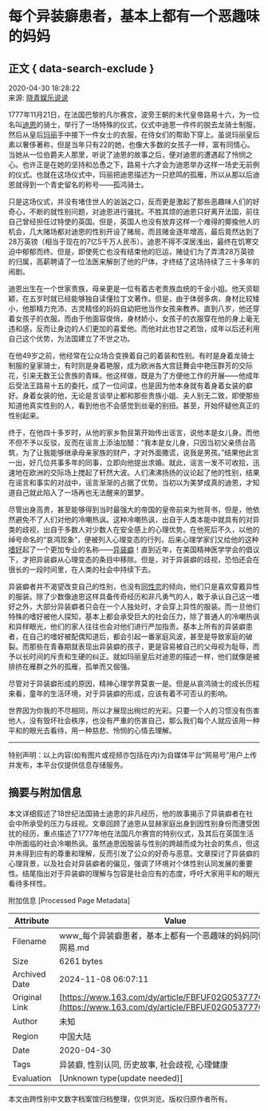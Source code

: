 # 每个异装癖患者，基本上都有一个恶趣味的妈妈

## 正文 { data-search-exclude }


2020-04-30 18:28:22  
来源: [晓青娱乐说说](https://www.163.com/dy/media/T1551091348587.html)

1777年11月21日，在法国巴黎的凡尔赛宫，波旁王朝的末代皇帝路易十六，为一位名叫[迪恩](https://ent.163.com/keywords/8/e/8fea6069/1.html)的骑士，举行了一场特殊的仪式，仪式中迪恩一件件的脱去龙骑士制服，然后从皇后[玛丽](https://ent.163.com/keywords/7/9/739b4e3d/1.html)手中接下一件女士的衣服，在侍女们的帮助下穿上。虽说玛丽皇后素以奢侈著称，但是当年只有22的她，也像大多数的女孩子一样，富有同情心。当她从一位伯爵夫人那里，听说了迪恩的故事之后，便对迪恩的遭遇起了怜悯之心。也许正是在她的坚持和怂恿之下，路易十六才会为迪恩举办这样一场史无前例的仪式。也就在这场仪式中，玛丽把迪恩描述为一只悲鸣的孤雁，所以从那以后迪恩就得到一个青史留名的称号——孤鸿骑士。

只是这场仪式，并没有堵住世人的汹汹之口，反而更是激起了那些恶趣味人们的好奇心，不断的就性别问题，对迪恩进行骚扰。不胜其烦的迪恩只好离开法国，前往自己曾经担任过特使的英国。但是，英国人也没有放弃这样一个难得的揶揄他人的机会，几大赌场都对迪恩的性别开设了赌局，而且赌金逐年增高，最后竟然达到了28万英镑（相当于现在的7亿5千万人民币）。迪恩不得不深居浅出，最终在饥寒交迫中郁郁而终。但是，即使死亡也没有结束他的厄运，赌徒们为了弄清28万英镑的归属，高薪聘请了一位法医来解剖了他的尸体，才终结了这场持续了三十多年的闹剧。

迪恩出生在一个世家贵族，母亲更是一位有着古老贵族血统的千金小姐。他天资聪颖，在五岁时就已经能够独自读懂拉丁文著作。但是，由于体弱多病，身材比较矮小，他那精力充沛、古灵精怪的妈妈自幼把他当作女孩来教养。直到八岁，他还穿着女孩子的衣服。而由于他面容俊俏，身材娇小，女孩子的衣服穿在他的身上毫无违和感，反而让身边的人们更加的喜爱他。而他对此也甘之若饴，成年以后还利用自己这个优势，为法国建立了不世之功。

在他49岁之前，他经常在公众场合变换着自己的着装和性别。有时是身着龙骑士制服的皇家骑士，有时则是身着艳服，成为欧洲各大宫廷舞会中艳压群芳的交际花，引来无数王公贵族的青睐。他这样做，既是为了方便他工作的开展——他成年后受法王路易十五的委托，成了一位间谍，也是因为他本身就有着身着女装的癖好。身着女装的他，无论是言谈举止都和那些贵族小姐、夫人别无二致，即使那些知道他真实性别的人，看到他也不会感觉到丝毫的别扭。甚至，开始怀疑他真正的性别起来。

终于，在他四十多岁时，从他的家乡勃艮第开始传出谣言，说他本是女儿身。而他不但不予以反驳，反而在谣言上添油加醋：“我本是女儿身，只因当初父亲债台高筑，为了让我能够继承母亲家族的财产，才对外面撒谎，说我是男孩。”结果他此言一出，好几位共事多年的同事，立即向他提出求婚。就此，谣言一发不可收拾，迅速地在欧洲的交际场上搅起了轩然大波。人们沸沸扬扬的议论起了他的性别，结果在谣言和事实的对战中，谣言渐渐的占据了优势。当初以为美梦成真的迪恩，才知道自己就此陷入了一场再也无法醒来的噩梦。

尽管出身高贵，甚至能够得到当时最强大的帝国的皇帝前来为他背书，但是，他依然避免不了人们对他的冷嘲热讽。这种冷嘲热讽，出自于人类本能中就具有的对异类的歧视，出自于多数人对少数人在安全感上的心理优势。在他死后不久，以他的绰号命名的“哀鸿现象”，便被列入心理变态的行列，后来心理学家们又给他的这种[嗜好](https://ent.163.com/keywords/5/d/55dc597d/1.html)起了一个更加专业的名称——[异装癖](https://ent.163.com/keywords/5/0/5f0288c57656/1.html)！直到近年，在美国精神医学学会的倡议下，才把异装癖从心理变态的条目中移除。但是，对于异装癖的歧视，恐怕还会在很长的一段时间里，在人类的社会中持续下去。

异装癖者并不渴望改变自己的性别，也没有[同性恋](https://ent.163.com/keywords/5/0/540c6027604b/1.html)的倾向，他们只是喜欢穿戴异性的服装。除了少数像迪恩这样具备传奇经历和非凡勇气的人，敢于承认自己这一嗜好之外，大部分异装癖者只会在一个人独处时，才会穿上异性的服装。而一旦他们特殊的嗜好被他人探知，基本上都会承受巨大的社会压力，除了普通人的冷嘲热讽和异样眼光，他们的家人往往也会对他们进行严加指责。基本上所有的异装癖患者，在自己的嗜好被配偶知道后，都会引起一番家庭风波，甚至是导致家庭的破裂。而那些在青春期就表现出异装癖的孩子，更是容易被自己的父母视为耻辱，而予以长时间的斥责和生硬的纠正。就如玛丽皇后对迪恩的描述一样，他们就像是被排挤在雁群之外的孤雁，孤单而又倔强。

尽管对于异装癖形成的原因，精神心理学界莫衷一是。但是从哀鸿骑士的成长历程来看，童年的生活环境，对于异装癖的形成，应该有着不可否认的影响。

世界因为你我的不尽相同，所以才展现出绚烂的光彩。只要一个人的习惯没有伤害他人，没有毁坏社会秩序，也没有严重的伤害自己，那么我们每个人就应该用一种平和的眼光去看待，用一种慈悲、怜悯的心情去理解。

---

特别声明：以上内容(如有图片或视频亦包括在内)为自媒体平台“网易号”用户上传并发布，本平台仅提供信息存储服务。

## 摘要与附加信息

<!-- tcd_abstract -->
本文详细叙述了18世纪法国骑士迪恩的非凡经历，他的故事揭示了异装癖者在社会中所承受的压力与歧视。文章回顾了迪恩从显赫家庭出身到因性别身份而遭受困扰的经历，重点描述了1777年他在法国凡尔赛宫的特别仪式，及其后在英国生活中所面临的社会冷嘲热讽。虽然迪恩因服装与性别的跨越而成为社会的焦点，但这并未得到应有的尊重和理解，反而引发了公众的好奇与恶意。文章探讨了异装癖的心理背景，以及社会对异装癖者的偏见，强调了环境对个体性别认同发展的重要性。结尾指出对于异装癖的理解与包容是社会应有的态度，呼吁大家用平和的眼光看待多样性。
<!-- tcd_abstract_end -->

附加信息 [Processed Page Metadata]

| Attribute       | Value                                  |
|-----------------|----------------------------------------|
| Filename        | www_每个异装癖患者，基本上都有一个恶趣味的妈妈同性恋_-_网易.md                             |
| Size            | 6261 bytes                           |
| Archived Date   | 2024-11-08 06:07:11                             |
| Original Link   | [https://www.163.com/dy/article/FBFUF02G053777O9.html](https://www.163.com/dy/article/FBFUF02G053777O9.html)                       |
| Author          | 未知                               |
| Region          | 中国大陆                               |
| Date            | 2020-04-30                                 |
| Tags            | 异装癖, 性别认同, 历史故事, 社会歧视, 心理健康                                 |
| Evaluation            | [Unknown type(update needed)]                                 |
<!-- tcd_table_end -->

本文由跨性别中文数字档案馆归档整理，仅供浏览。版权归原作者所有。
